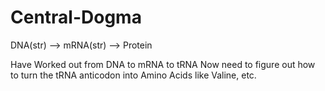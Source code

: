# Central-Dogma
DNA(str) --> mRNA(str) --> Protein


Have Worked out from DNA to mRNA to tRNA
Now need to figure out how to turn the tRNA anticodon into Amino Acids like Valine, etc. 
